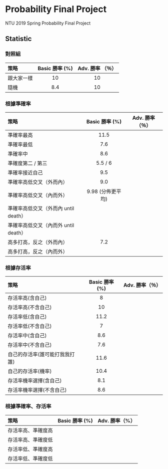 # Probability Final Project
NTU 2019 Spring Probability Final Project

## Statistic
### 對照組

| 策略  | Basic 勝率 (%) |Adv. 勝率 （％）|
| :------------- | :-------------: | :-----------: |
| 跟大家一樣 |	10 | 10|
| 隨機	| 8.4 | 10|

### 根據準確率

| 策略  | Basic 勝率 (%) | Adv. 勝率（％）|
| :------------- | :-------------: |:------------:|
| 準確率最高  | 11.5  | |
| 準確率最低	| 7.6 | |
| 準確率中	| 8.6 | |
| 準確度第二 / 第三	| 5.5 / 6 | |
| 準確率接近自己 |9.5| |
| 準確率高低交叉（外而內）  | 9.0 | |
| 準確率高低交叉（內而外）  | 9.98 (分佈更平均) | |
| 準確率高低交叉（外而內 until death）
| 準確率高低交叉（內而外 until death）
| 高多打高，反之（外而內）|	7.2 | |
| 高多打高，反之（內而外）|	 |

### 根據存活率

| 策略  | Basic 勝率 (%) | Adv. 勝率（％）|
| :------------- | :-------------: | :------------: |
| 存活率高(含自己)| 8 | |
| 存活率高(不含自己)| 10 | |
| 存活率低(含自己)	| 11.2 | |
| 存活率低(不含自己)	| 7 | |
| 存活率中(含自己)	| 8.6 |  |
| 存活率中(不含自己)	| 7.6 |  |
| 自己的存活率(誰可能打我我打誰) | 11.6 |  |
| 自己的存活率(機率) | 10.4 |  |
| 存活率機率選擇(含自己)| 8.1 | |
| 存活率機率選擇(不含自己)| 8.6 | |

### 根據準確率、存活率

| 策略  | Basic 勝率 (%) |Adv. 勝率（%）|
| :------------- | :-------------: | :-------------:|
| 存活率高、準確度高	|  | |
| 存活率高、準確度低	|  | |
| 存活率低、準確度高	|  | |
| 存活率低、準確度低	|  | |


